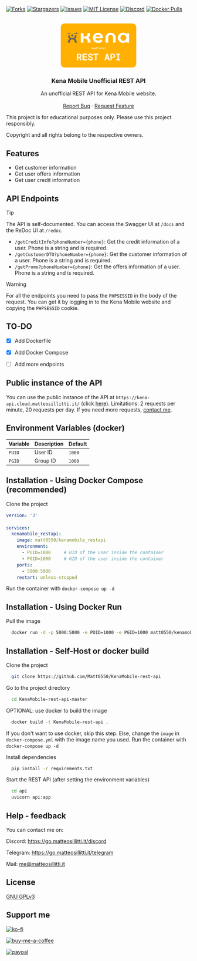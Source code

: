 [![Forks][forks-shield]][forks-url]
[![Stargazers][stars-shield]][stars-url]
[![Issues][issues-shield]][issues-url]
[![MIT License][license-shield]][license-url]
[![Discord][discord-shield]][discord-url]
[![Docker Pulls][docker-shield]][docker-url]

<!-- PROJECT LOGO -->
<br />
<div align="center">
  <a href="https://github.com/Matt0550/KenaMobile-rest-api">
    <img src="https://raw.githubusercontent.com/Matt0550/public-gaac/main/uploads/kena_mobile_unofficial_rest_api.png" alt="Logo" height="120" style="border-radius: 10px">
  </a>

  <h3 align="center">Kena Mobile Unofficial REST API</h3>

  <p align="center">
    An unofficial REST API for Kena Mobile website.
    <br />
    <br />
    <a href="https://github.com/Matt0550/KenaMobile-rest-api/issues">Report Bug</a>
    ·
    <a href="https://github.com/Matt0550/KenaMobile-rest-api/issues">Request Feature</a>
  </p>
</div>

This project is for educational purposes only. Please use this project responsibly. 

Copyright and all rights belong to the respective owners.

## Features

- Get customer information
- Get user offers information
- Get user credit information
 
## API Endpoints
> [!TIP]
> The API is self-documented. You can access the Swagger UI at `/docs` and the ReDoc UI at `/redoc`.

- `/getCreditInfo?phoneNumber={phone}`: Get the credit information of a user. Phone is a string and is required.
- `/getCustomerDTO?phoneNumber={phone}`: Get the customer information of a user. Phone is a string and is required.
- `/getPromo?phoneNumber={phone}`: Get the offers information of a user. Phone is a string and is required.
  
> [!WARNING]
> For all the endpoints you need to pass the `PHPSESSID` in the body of the request. You can get it by logging in to the Kena Mobile website and copying the `PHPSESSID` cookie. 


## TO-DO
- [X] Add Dockerfile
- [X] Add Docker Compose
- [ ] Add more endpoints


## Public instance of the API
You can use the public instance of the API at `https://kena-api.cloud.matteosillitti.it/` (click [here](https://kena-api.cloud.matteosillitti.it/)).
Limitations: 2 requests per minute, 20 requests per day. If you need more requests, [contact me](#help---feedback).

## Environment Variables (docker)
| Variable | Description | Default |
| :--- | :--- | :--- |
| `PUID` | User ID | `1000` |
| `PGID` | Group ID | `1000` |

## Installation - Using Docker Compose (recommended)
Clone the project

```yml
version: '3'

services:
  kenamobile_restapi:
    image: matt0550/kenamobile_restapi
    environment:
      - PUID=1000     # UID of the user inside the container
      - PGID=1000     # GID of the user inside the container
    ports:
      - 5000:5000
    restart: unless-stopped
```

Run the container with `docker-compose up -d`

## Installation - Using Docker Run
Pull the image

```bash
  docker run -d -p 5000:5000 -e PUID=1000 -e PGID=1000 matt0550/kenamobile_restapi
```

## Installation - Self-Host or docker build

Clone the project

```bash
  git clone https://github.com/Matt0550/KenaMobile-rest-api
```

Go to the project directory

```bash
  cd KenaMobile-rest-api-master
```

OPTIONAL: use docker to build the image

```bash
  docker build -t KenaMobile-rest-api .
```

If you don't want to use docker, skip this step.
Else, change the `image` in `docker-compose.yml` with the image name you used.
Run the container with `docker-compose up -d`

Install dependencies

```bash
  pip install -r requirements.txt
```

Start the REST API (after setting the environment variables)

```bash
  cd api
  uvicorn api:app
```

## Help - feedback
You can contact me on:

Discord: https://go.matteosillitti.it/discord

Telegram: https://go.matteosillitti.it/telegram

Mail: <a href="mailto:mail@matteosillitti.it">me@matteosillitti.it</a>

## License

[GNU GPLv3](https://choosealicense.com/licenses/gpl-3.0/)

## Support me

[![ko-fi](https://ko-fi.com/img/githubbutton_sm.svg)](https://ko-fi.com/matt05)

[![buy-me-a-coffee](https://www.buymeacoffee.com/assets/img/custom_images/orange_img.png)](https://www.buymeacoffee.com/Matt0550)

[![paypal](https://www.paypalobjects.com/en_US/i/btn/btn_donateCC_LG.gif)](https://paypal.me/sillittimatteo)

[contributors-shield]: https://img.shields.io/github/contributors/Matt0550/KenaMobile-rest-api.svg?style=for-the-badge
[contributors-url]: https://github.com/Matt0550/KenaMobile-rest-api/graphs/contributors
[forks-shield]: https://img.shields.io/github/forks/Matt0550/KenaMobile-rest-api.svg?style=for-the-badge
[forks-url]: https://github.com/Matt0550/KenaMobile-rest-api/network/members
[stars-shield]: https://img.shields.io/github/stars/Matt0550/KenaMobile-rest-api.svg?style=for-the-badge
[stars-url]: https://github.com/Matt0550/KenaMobile-rest-api/stargazers
[issues-shield]: https://img.shields.io/github/issues/Matt0550/KenaMobile-rest-api.svg?style=for-the-badge
[issues-url]: https://github.com/Matt0550/KenaMobile-rest-api/issues
[license-shield]: https://img.shields.io/github/license/Matt0550/KenaMobile-rest-api.svg?style=for-the-badge
[license-url]: https://github.com/Matt0550/KenaMobile-rest-api/blob/master/LICENSE
[discord-shield]: https://img.shields.io/discord/828990499507404820?style=for-the-badge
[discord-url]: https://go.matteosillitti.it/discord
[docker-shield]: https://img.shields.io/docker/pulls/matt0550/kenamobile_restapi?style=for-the-badge
[docker-url]: https://hub.docker.com/r/matt0550/kenamobile_restapi
